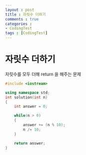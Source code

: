 ```yaml
---
layout : post
title : 자릿수 더하기
comments : true
categories : 
- CodingTest
tags : [CodingTest]
---
```

# 자릿수 더하기

자릿수를 모두 더해 return 을 해주는 문제


```cpp
#include <iostream>

using namespace std;
int solution(int n)
{
    int answer = 0;

    while(n > 0)
    {
        answer += (n % 10);
        n /= 10;
    }

    return answer;
}
```